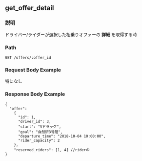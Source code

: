 ## get_offer_detail

### 説明
ドライバー/ライダーが選択した相乗りオファーの **詳細** を取得する時

### Path
```
GET /offers/:offer_id
```

### Request Body Example
特になし

### Response Body Example
```
{
  "offer": 
    {
      "id": 1,
      "driver_id": 3,
      "start": "Vドラッグ",
      "goal": "自然研3号館", 
      "departure_time": "2018-10-04 10:00:00",
      "rider_capacity": 2
    },
    "reserved_riders": [1, 4] //riderの
}
```
